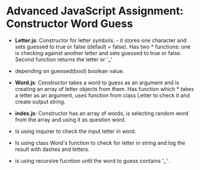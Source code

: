 # Advanced JavaScript Assignment: Constructor Word Guess

* **Letter.js**: Constructor for letter symbols. - it stores one character and sets guessed to true or false (default = false). Has two * functions: one is checking against another letter and sets guessed to true or false. Second function returns the letter or '_' 
* depending on guessed(bool) boolean value.

* **Word.js**: Constructor takes a word to guess as an argument and is creating an array of letter objects from them. Has function which * takes a letter as an argument, uses function from class Letter to check it and create output string.

* **index.js**: Constructor has an array of words, is selecting random word from the array and using it as question word.
* Is using inquirer to check the input letter in word.
* Is using class Word's function to check for letter in string and log the result with dashes and letters.
* is using recursive fucntion until the word to guess contains '_' .
